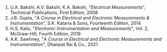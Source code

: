 1. U.A. Bakshi, A.V. Bakshi, K.A. Bakshi, "<i>Electrical Measurements</i>", Technical Publications, First Edition, 2008<br>
2. J.B. Gupta, "<i>A Course in Electrical and Electronic Measurements & Instrumentation</i>",  S.K. Kataria & Sons, Fourteenth Edition, 2014<br>
3. H.S. Kalsi, "<i>Electronic Instrumentation and Measurements</i>", Vol. 2, McGraw-Hill, Fourth Edition, 2019<br>
4. A.K. Sawhney, "<i>A Course in Electrical and Electronic Measurements and Instrumentation</i>", Dhanpat Rai & Co., 2021

